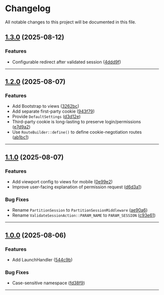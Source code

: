 <!--- BEGIN HEADER -->
# Changelog

All notable changes to this project will be documented in this file.
<!--- END HEADER -->

## [1.3.0](https://github.com/groton-school/slim-lti-partitioned-session/compare/v1.2.0...v1.3.0) (2025-08-12)

### Features

* Configurable redirect after validated session ([4ddd9f](https://github.com/groton-school/slim-lti-partitioned-session/commit/4ddd9fd061e1534f7f3bfe900623e9c1aa009fb2))


---

## [1.2.0](https://github.com/groton-school/slim-lti-partitioned-session/compare/v1.1.0...v1.2.0) (2025-08-07)

### Features

* Add Bootstrap to views ([3262bc](https://github.com/groton-school/slim-lti-partitioned-session/commit/3262bc90fc9b67e5d09c077f0a670b4526b174ce))
* Add separate first-party cookie ([943f79](https://github.com/groton-school/slim-lti-partitioned-session/commit/943f79c93cd36be275e68314bd59a052a7f5dac2))
* Provide `DefaultSettings` ([d3d12e](https://github.com/groton-school/slim-lti-partitioned-session/commit/d3d12e00d0e8a10866f44c922fcb428e1e8f9676))
* Third-party cookie is long-lasting to preserve login/permissions ([e7d9a2](https://github.com/groton-school/slim-lti-partitioned-session/commit/e7d9a2c2131c492119db519c342e423a7b6810d1))
* Use `RouteBuilder::define()` to define cookie-negotiation routes ([ab1bc1](https://github.com/groton-school/slim-lti-partitioned-session/commit/ab1bc1c195f0173bef70edd13f15a384081f2347))


---

## [1.1.0](https://github.com/groton-school/slim-lti-partitioned-session/compare/v1.0.0...v1.1.0) (2025-08-07)

### Features

* Add viewport config to views for mobile ([0e99e2](https://github.com/groton-school/slim-lti-partitioned-session/commit/0e99e26f19caec692f23bd5338d8ff4a0a502eb0))
* Improve user-facing explanation of permission request ([d6d3a1](https://github.com/groton-school/slim-lti-partitioned-session/commit/d6d3a122525c668a8966ab62cc1c5ad34234df70))

### Bug Fixes

* Rename `PartitionSession` to `PartitionSessionMiddleware` ([ae90a6](https://github.com/groton-school/slim-lti-partitioned-session/commit/ae90a66073a12188dae7c84b8630d5857306f619))
* Rename `ValidateSessionAction::PARAM_NAME` to `PARAM_SESSION` ([c93e61](https://github.com/groton-school/slim-lti-partitioned-session/commit/c93e61d0c2863abe6a624f30c7c7e815ca79ee5f))


---

## [1.0.0](https://github.com/groton-school/slim-lti-partitioned-session/compare/e4d134a1a1ae367a7164a8e1d75f0c4646231c38...v1.0.0) (2025-08-06)

### Features

* Add LaunchHandler ([544c9b](https://github.com/groton-school/slim-lti-partitioned-session/commit/544c9b8c4fe43cbacbbc6d6e254ca62467d233c1))

### Bug Fixes

* Case-sensitive namespace ([fd38f9](https://github.com/groton-school/slim-lti-partitioned-session/commit/fd38f9273a6759f0d2db3ffbfd520a181bdcc452))


---


